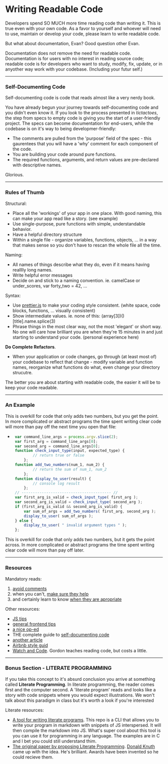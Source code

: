 # Writing Readable Code
Developers spend SO MUCH more time reading code than writing it.  This is true even with your own code.  As a favor to yourself and whoever will need to use, maintain or develop your code, please learn to write readable code. 

But what about documentation, Evan?  Good question other Evan.  

Documentation does not remove the need for readable code.  Documentation is for users with no interest in reading source code; readable code is for developers who want to study, modify, fix, update, or in anyother way work with your codebase. (Including your futur self.)  


___
### Self-Documenting Code
Self-documenting code is code that reads almost like a very nerdy book.  

You have already begun your journey towards self-documenting code and you didn't even know it.  If you look to the process presented in _tictactoes_, the step from specs to empty code is giving you the start of a user-friendly project. The specs can become documentation for end-users, while the codebase is on it's way to being developmer-friendly:
* The comments are pulled from the 'purpose' field of the spec - this gaurentees that you will have a 'why' comment for each component of the code. 
* You are building your code around pure functions.
* The required functions, arguments, and return values are pre-declared with descriptive names.

 Glorious.
 ___
 ### Rules of Thumb
 Structural:
 * Place all the 'workings' of your app in one place.  With good naming, this can make your app read like a story. (see example) 
 * Use single-purpose, pure functions with simple, understandable behavior.
 * Have a helpful directory structure
 * Within a single file - organize variables, functions, objects, ... in a way that makes sense so you don't have to rescan the whole file all the time.

 Naming:
 * All names of things describe what they do, even if it means having realllly long names. 
 * Write helpful error messages
 * Decide on and stick to a naming convention. ie. camelCase or under_scores, var forty_two = 42, ...
 
 Syntax:
 * Use [prettier.js](https://github.com/prettier/prettier) to make your coding style consistent. (white space, code blocks, functions, ... visually consistent)
* Show intermediate values. ie. none of this: (array[3])()[title].name.splice(3)
* Phrase things in the most clear way, not the most 'elegant' or short way.  No one will care how brilliant you are when they're 15 minutes in and just starting to understand your code. (personal experience here)

__Do Complete Refactors__.  
* When your application or code changes, go through (at least most of) your codebase to reflect that change - modify variable and function names, reorganize what functions do what, even change your directory strucutre.  

The better you are about starting with readable code, the easier it will be to keep your code readable.


___
### An Example
This is overkill for code that only adds two numbers, but you get the point. In more complicated or abstract programs the time spent writing clear code will more than pay off the next time you open that file:
 * ```javascript
    var command_line_args = process.argv.slice(2);
    var first_arg = command_line_args[0];
    var second_arg = command_line_args[0];
    function check_input_type(input, expected_type) {
            // return true or false
        };
    function add_two_numbers(num_1, num_2) {
            // return the sum of num_1, num_2
        };
    function display_to_user(result) {
            // console log result
        };
    // ---------------------------------------- //
    var first_arg_is_valid = check_input_type( first_arg );
    var second_arg_is_valid = check_input_type( second_arg );
    if (first_arg_is_valid && second_arg_is_valid) {
        var sum_of_args = add_two_numbers( first_arg, second_arg );
        display_to_user( sum_of_args );
    } else {
        display_to_user( " invalid argument types " );
    };
    ```
This is overkill for code that only adds two numbers, but it gets the point across. In more complicated or abstract programs the time spent writing clear code will more than pay off later.




___
### Resources
Mandatory reads:
1. [avoid comments](https://blog.codinghorror.com/coding-without-comments/)
2. when you can't, [make sure they help](https://blog.codinghorror.com/when-good-comments-go-bad/)
3. and certainly learn to know [when they are apropriate](https://blog.codinghorror.com/code-tells-you-how-comments-tell-you-why/)


Other resources:
* [JS tips](https://www.sitepoint.com/self-documenting-javascript/)
* [general frontend tips](https://onextrapixel.com/10-principles-for-keeping-your-programming-code-clean/)
* [a nice op-ed](https://www.martinfowler.com/bliki/CodeAsDocumentation.html)
* THE complete guide to [self-documenting code](http://wiki.c2.com/?SelfDocumentingCode)
* [another article](https://onextrapixel.com/10-principles-for-keeping-your-programming-code-clean/)  
* [Airbnb style guid](https://github.com/airbnb/javascript)  
* [Watch and Code](https://watchandcode.com/p/premium). Gordon teaches reading code, but costs a little.
 ___
### Bonus Section - LITERATE PROGRAMMING
If you take this concept to it's absurd conclusion you arrive at something called __Literate Programming__.  In literate programming, the reader comes first and the computer second.  A 'literate program' reads and looks like a story with code snippets where you would expect illustrations. We won't talk about this paradigm in class but it's worth a look if you're interested

Literate resources:
* [A tool for writing literate programs](https://github.com/zyedidia/Literate).  This repo is a CLI that allows you to write your program in markdown with snippets of JS interspersed.  It will then compile the markdown into JS.  What's super cool about this tool is you can use it for programming in any language.  The examples are in C and I bet you could still understand thim.
* [The original paper by proposing Literate Programming](http://www.literateprogramming.com/knuthweb.pdf).  [Donald Knuth](http://www-cs-faculty.stanford.edu/~knuth/) came up with the idea.  He's brilliant. Awards have been invented so he could recieve them.  

